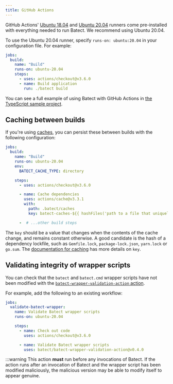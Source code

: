 ```yaml
---
title: GitHub Actions
---
```


GitHub Actions' [Ubuntu 18.04](https://github.com/actions/virtual-environments/blob/main/images/linux/Ubuntu1804-README.md) and
[Ubuntu 20.04](https://github.com/actions/virtual-environments/blob/main/images/linux/Ubuntu2004-README.md) runners come pre-installed
with everything needed to run Batect. We recommend using Ubuntu 20.04.

To use the Ubuntu 20.04 runner, specify `runs-on: ubuntu:20.04` in your configuration file. For example:

```yaml
jobs:
  build:
    name: "Build"
    runs-on: ubuntu-20.04
    steps:
      - uses: actions/checkout@v3.6.0
      - name: Build application
        run: ./batect build
```

You can see a full example of using Batect with GitHub Actions in [the TypeScript sample project](https://github.com/batect/batect-sample-typescript).

## Caching between builds

If you're using [caches](../../concepts/caches.md), you can persist these between builds with the following configuration:

```yaml
jobs:
  build:
    name: "Build"
    runs-on: ubuntu-20.04
    env:
      BATECT_CACHE_TYPE: directory

    steps:
      - uses: actions/checkout@v3.6.0

      - name: Cache dependencies
        uses: actions/cache@v3.3.1
        with:
          path: .batect/caches
          key: batect-caches-${{ hashFiles('path to a file that uniquely identifies the contents of the caches') }}

      -  # ...other build steps
```

The `key` should be a value that changes when the contents of the cache change, and remains constant otherwise. A good candidate is the hash of a dependency lockfile,
such as `Gemfile.lock`, `package-lock.json`, `yarn.lock` or `go.sum`. The
[documentation for caching](https://docs.github.com/en/free-pro-team@latest/actions/guides/caching-dependencies-to-speed-up-workflows#using-the-cache-action) has
more details on `key`.

## Validating integrity of wrapper scripts

You can check that the `batect` and `batect.cmd` wrapper scripts have not been modified with the [`batect-wrapper-validation-action` action](https://github.com/batect/batect-wrapper-validation-action).

For example, add the following to an existing workflow:

```yaml
jobs:
  validate-batect-wrapper:
    name: Validate Batect wrapper scripts
    runs-on: ubuntu-20.04

    steps:
      - name: Check out code
        uses: actions/checkout@v3.6.0

      - name: Validate Batect wrapper scripts
        uses: batect/batect-wrapper-validation-action@v0.4.0
```

:::warning
This action **must** run before any invocations of Batect.
If the action runs after an invocation of Batect and the wrapper script has been modified maliciously, the malicious version may be able to modify itself to appear genuine.
